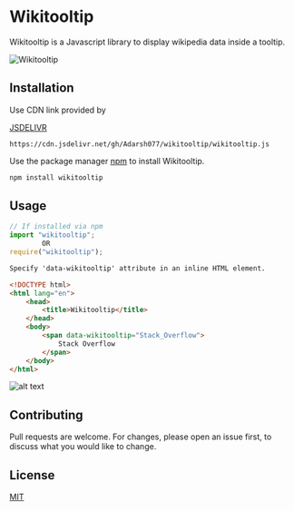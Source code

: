 # Wikitooltip

Wikitooltip is a Javascript library to display wikipedia data inside a tooltip.

![Wikitooltip](https://i.imgur.com/1oqngKS.gif "Wikitooltip")

## Installation

Use CDN link provided by

[JSDELIVR](https://www.jsdelivr.com)

```text
https://cdn.jsdelivr.net/gh/Adarsh077/wikitooltip/wikitooltip.js
```

Use the package manager [npm](https://www.npmjs.com) to install Wikitooltip.

```javascript
npm install wikitooltip
```

## Usage

```javascript
// If installed via npm
import "wikitooltip";
        OR
require("wikitooltip");
```

```HTML
Specify 'data-wikitooltip' attribute in an inline HTML element.

<!DOCTYPE html>
<html lang="en">
    <head>
        <title>Wikitooltip</title>
    </head>
    <body>
        <span data-wikitooltip="Stack_Overflow">
            Stack Overflow
        </span>
    </body>
</html>
```

![alt text](https://i.imgur.com/7mcDJV4.png "Title Demo")

## Contributing

Pull requests are welcome. For changes, please open an issue first, to discuss what you would like to change.

## License

[MIT](https://choosealicense.com/licenses/mit/)
